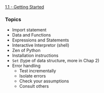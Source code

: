 [1.1 - Getting Started](http://composingprograms.com/pages/11-getting-started.html)

### Topics

- Import statement
- Data and Functions
- Expressions and Statements
- Interactive Interpretor (shell)
- Zen of Python
- Installation instructions
- `Set` (type of data structure, more in Chap 2)
- Error handling
  - Test incrementally
  - Isolate errors
  - Check your assumptions
  - Consult others
